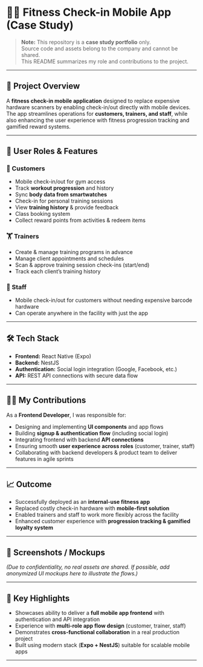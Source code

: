 # 🏋️‍♂️ Fitness Check-in Mobile App (Case Study)

> **Note:** This repository is a **case study portfolio** only.  
> Source code and assets belong to the company and cannot be shared.  
> This README summarizes my role and contributions to the project.  

---

## 📱 Project Overview  

A **fitness check-in mobile application** designed to replace expensive hardware scanners by enabling check-in/out directly with mobile devices.  
The app streamlines operations for **customers, trainers, and staff**, while also enhancing the user experience with fitness progression tracking and gamified reward systems.  

---

## 👤 User Roles & Features  

### 🧑 Customers  
- Mobile check-in/out for gym access  
- Track **workout progression** and history  
- Sync **body data from smartwatches**  
- Check-in for personal training sessions  
- View **training history** & provide feedback  
- Class booking system  
- Collect reward points from activities & redeem items  

### 🏋️ Trainers  
- Create & manage training programs in advance  
- Manage client appointments and schedules  
- Scan & approve training session check-ins (start/end)  
- Track each client’s training history  

### 👩 Staff  
- Mobile check-in/out for customers without needing expensive barcode hardware  
- Can operate anywhere in the facility with just the app  

---

## 🛠️ Tech Stack  

- **Frontend:** React Native (Expo)  
- **Backend:** NestJS  
- **Authentication:** Social login integration (Google, Facebook, etc.)  
- **API:** REST API connections with secure data flow  

---

## 👨‍💻 My Contributions  

As a **Frontend Developer**, I was responsible for:  
- Designing and implementing **UI components** and app flows  
- Building **signup & authentication flow** (including social login)  
- Integrating frontend with backend **API connections**  
- Ensuring smooth **user experience across roles** (customer, trainer, staff)  
- Collaborating with backend developers & product team to deliver features in agile sprints  

---

## 📈 Outcome  

- Successfully deployed as an **internal-use fitness app**  
- Replaced costly check-in hardware with **mobile-first solution**  
- Enabled trainers and staff to work more flexibly across the facility  
- Enhanced customer experience with **progression tracking & gamified loyalty system**  

---

## 📸 Screenshots / Mockups  

*(Due to confidentiality, no real assets are shared. If possible, add anonymized UI mockups here to illustrate the flows.)*  

---

## 🚀 Key Highlights  

- Showcases ability to deliver a **full mobile app frontend** with authentication and API integration  
- Experience with **multi-role app flow design** (customer, trainer, staff)  
- Demonstrates **cross-functional collaboration** in a real production project  
- Built using modern stack (**Expo + NestJS**) suitable for scalable mobile apps  

---
